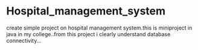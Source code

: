 # Hospital_management_system
create simple project on hospital management system.this is miniproject in java in my college..from this project i clearly understand database connectivity...
